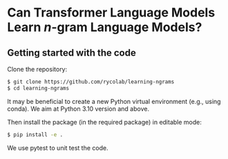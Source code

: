 # Can Transformer Language Models Learn $n$-gram Language Models?

## Getting started with the code
Clone the repository:
```bash
$ git clone https://github.com/rycolab/learning-ngrams
$ cd learning-ngrams
```
It may be beneficial to create a new Python virtual environment (e.g., using conda). 
We aim at Python 3.10 version and above.

Then install the package (in the required package) in editable mode:
```bash
$ pip install -e .
```
We use pytest to unit test the code.
